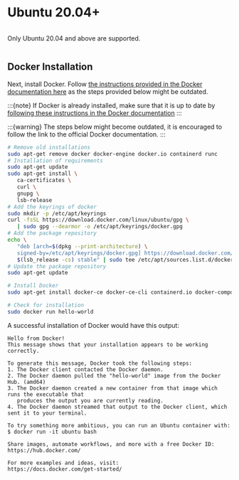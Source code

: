 # Ubuntu 20.04+

```{include} installation_overview.md
```

Only Ubuntu 20.04 and above are supported.

```{include} wsl_ubuntu_packages.md
```

## Docker Installation

Next, install Docker.
Follow [the instructions provided in the Docker documentation here](https://docs.docker.com/engine/install/ubuntu/) as the steps provided below might be outdated.

:::{note}
If Docker is already installed, make sure that it is up to date by 
[following these instructions in the Docker documentation](https://docs.docker.com/engine/install/ubuntu/#upgrade-docker-engine-1)
:::

:::{warning}
The steps below might become outdated, it is encouraged to follow the link to the official Docker documentation.
:::

```sh
# Remove old installations
sudo apt-get remove docker docker-engine docker.io containerd runc
# Installation of requirements
sudo apt-get update
sudo apt-get install \
   ca-certificates \
   curl \
   gnupg \
   lsb-release
# Add the keyrings of docker
sudo mkdir -p /etc/apt/keyrings
curl -fsSL https://download.docker.com/linux/ubuntu/gpg \
   | sudo gpg --dearmor -o /etc/apt/keyrings/docker.gpg
# Add the package repository
echo \
   "deb [arch=$(dpkg --print-architecture) \
   signed-by=/etc/apt/keyrings/docker.gpg] https://download.docker.com/linux/ubuntu \
   $(lsb_release -cs) stable" | sudo tee /etc/apt/sources.list.d/docker.list > /dev/null
# Update the package repository
sudo apt-get update

# Install Docker
sudo apt-get install docker-ce docker-ce-cli containerd.io docker-compose-plugin

# Check for installation
sudo docker run hello-world
```

A successful installation of Docker would have this output:

```
Hello from Docker!
This message shows that your installation appears to be working correctly.

To generate this message, Docker took the following steps:
1. The Docker client contacted the Docker daemon.
2. The Docker daemon pulled the "hello-world" image from the Docker Hub. (amd64)
3. The Docker daemon created a new container from that image which runs the executable that
   produces the output you are currently reading.
4. The Docker daemon streamed that output to the Docker client, which sent it to your terminal.

To try something more ambitious, you can run an Ubuntu container with:
$ docker run -it ubuntu bash

Share images, automate workflows, and more with a free Docker ID:
https://hub.docker.com/

For more examples and ideas, visit:
https://docs.docker.com/get-started/
```

```{include} docker_no_root.md
```
```{include} installation_common_section.md
```
